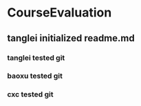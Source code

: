 # CourseEvaluation
## tanglei initialized readme.md
### tanglei tested git
### baoxu tested git
### cxc tested git
